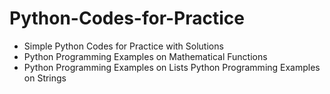 # Python-Codes-for-Practice

- Simple Python Codes for Practice with Solutions
- Python Programming Examples on Mathematical Functions
- Python Programming Examples on Lists
Python Programming Examples on Strings


